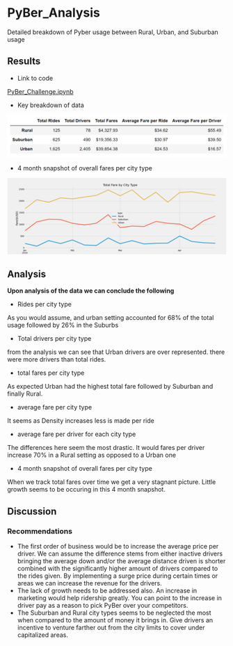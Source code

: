 # __PyBer_Analysis__

Detailed breakdown of Pyber usage between Rural, Urban, and Suburban usage

## Results

- Link to code 

[PyBer_Challenge.ipynb](https://github.com/JasonWilliams88/PyBer_Analysis/blob/main/PyBer_Challenge.ipynb)

- Key breakdown of data

![Summary.PNG](https://github.com/JasonWilliams88/PyBer_Analysis/blob/main/Summary.PNG)

- 4 month snapshot of overall fares per city type

![PyBer_fare_summary.png.png](https://github.com/JasonWilliams88/PyBer_Analysis/blob/main/analysis/PyBer_fare_summary.png.png)



## Analysis
__Upon analysis of the data we can conclude the following__

- Rides per city type

As you would assume, and urban setting accounted for 68% of the total usage followed by 26% in the Suburbs

- Total drivers per city type

from the analysis we can see that Urban drivers are over represented. there were more drivers than total rides.

- total fares per city type

As expected Urban had the highest total fare followed by Suburban and finally Rural.

- average fare per city type

It seems as Density increases less is made per ride

- average fare per driver for each city type

The differences here seem the most drastic. It would fares per driver increase 70% in a Rural setting as opposed to a Urban one

- 4 month snapshot of overall fares per city type

When we track total fares over time we get a very stagnant picture. Little growth seems to be occuring in this 4 month snapshot. 


## Discussion

### Recommendations
- The first order of business would be to increase the average price per driver. We can assume the difference stems from either inactive drivers bringing the average down and/or the average distance driven is shorter combined with the significantly higher amount of drivers compared to the rides given. By implementing a surge price during certain times or areas we can increase the revenue for the drivers.
- The lack of growth needs to be addressed also. An increase in marketing would help ridership greatly. You can point to the increase in driver pay as a reason to pick PyBer over your competitors.
- The Suburban and Rural city types seems to be neglected the most when compared to the amount of money it brings in. Give drivers an incentive to venture farther out from the city limits to cover under capitalized areas.

